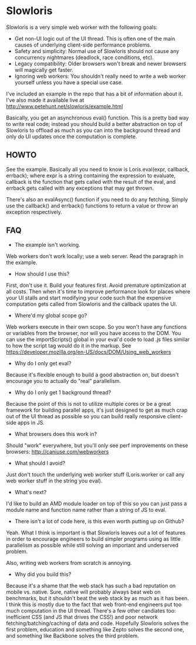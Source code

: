 Slowloris
=========

Slowloris is a very simple web worker with the following goals:

  + Get non-UI logic out of the UI thread. This is often one of the main causes of underlying client-side performance problems.
  + Safety and simplicity: Normal use of Slowloris should not cause any concurrency nightmares (deadlock, race conditions, etc).
  + Legacy compatibility: Older browsers won't break and newer browsers will magically get faster.
  + Ignoring web workers: You shouldn't really need to write a web worker yourself unless you have a special use case.

I've included an example in the repo that has a bit of information about it. I've also made it available live at
http://www.petehunt.net/slowloris/example.html

Basically, you get an asynchronous eval() function. This is a pretty bad way to write real code; instead you should build a
better abstraction on top of Slowloris to offload as much as you can into the background thread and only do UI updates once
the computation is complete.

HOWTO
-----

See the example. Basically all you need to know is Loris.eval(expr, callback, errback); where expr is a string containing
the expression to evaluate, callback is the function that gets called with the result of the eval, and errback gets called
with any exceptions that may get thrown.

There's also an evalAsync() function if you need to do any fetching. Simply use the callback() and errback() functions to
return a value or throw an exception respectively.

FAQ
---

  + The example isn't working.

Web workers don't work locally; use a web server. Read the paragraph in the example.

  + How should I use this?

First, don't use it. Build your features first. Avoid premature optimization at all costs. Then when it's time to improve
performance look for places where your UI stalls and start modifying your code such that the expensive computation gets
called from Slowloris and the callback upates the UI.

  + Where'd my global scope go?

Web workers execute in their own scope. So you won't have any functions or variables from the browser, nor will you have
access to the DOM. You can use the importScripts() global in your eval'd code to load .js files similar to how the script
tag would do it in the markup. See https://developer.mozilla.org/en-US/docs/DOM/Using_web_workers

  + Why do I only get eval?

Because it's flexible enough to build a good abstraction on, but doesn't encourage you to actually do "real" parallelism.

  + Why do I only get 1 background thread?

Because the point of this is not to utilize multiple cores or be a great framework for building parallel apps, it's just
designed to get as much crap out of the UI thread as possible so you can build really responsive client-side apps in JS.

  + What browsers does this work in?

Should "work" everywhere, but you'll only see perf improvements on these browsers: http://caniuse.com/webworkers

  + What should I avoid?

Just don't touch the underlying web worker stuff (Loris.worker or call any web worker stuff in the string you eval).

  + What's next?

I'd like to build an AMD module loader on top of this so you can just pass a module name and function name rather than a
string of JS to eval.

  + There isn't a lot of code here, is this even worth putting up on Github?

Yeah. What I think is important is that Slowloris leaves *out* a lot of features in order to encourage engineers to build
simpler programs using as little parallelism as possible while still solving an important and underserved problem.

Also, writing web workers from scratch is annoying.

  + Why did you build this?

Because it's a shame that the web stack has such a bad reputation on mobile vs. native. Sure, native will probably always
beat web on benchmarks, but it shouldn't beat the web stack by as much as it has been. I think this is mostly due to
the fact that web front-end engineers put too much computation in the UI thread. There's a few other candiates too:
inefficient CSS (and JS that drives the CSS!) and poor network fetching/batching/caching of data and code. Hopefully
Slowloris solves the first problem, education and something like Zepto solves the second one, and something like Backbone
solves the third problem.